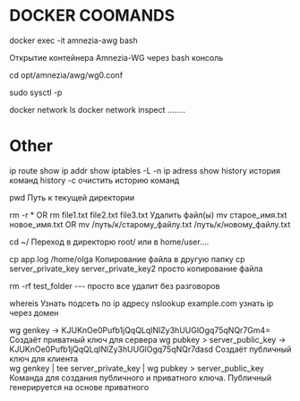 <h1>DOCKER COOMANDS</h1>

docker exec -it amnezia-awg bash     

Открытие контейнера Amnezia-WG через bash консоль

cd opt/amnezia/awg/wg0.conf


sudo sysctl -p

docker network ls
docker network inspect ........


<h1>Other</h1>

ip route show
ip addr show
iptables -L -n
ip adress show
history    история команд
history -c   очистить историю команд


pwd         Путь к текущей директории   

rm -r *      OR        rm file1.txt file2.txt file3.txt        Удалить файл(ы)
mv старое_имя.txt новое_имя.txt  OR   mv /путь/к/старому_файлу.txt /путь/к/новому_файлу.txt

cd ~/       Переход в директорю root/    или в home/user....

cp app.log /home/olga     Копирование файла в другую папку
cp server_private_key server_private_key2    просто копирование файла

rm -rf test_folder    --- просто все удалит без разговоров


whereis  Узнать подсеть по ip адресу
nslookup example.com    узнать ip через домен

wg genkey  ->   KJUKnOe0Pufb1jQqQLqINlZy3hUUGlOgq75qNQr7Gm4=   Создаёт приватный ключ для сервера 
wg pubkey > server_public_key       ->   KJUKnOe0Pufb1jQqQLqINlZy3hUUGlOgq75qNQr7dasd  Создаёт публичный ключ для клиента  
wg genkey | tee server_private_key | wg pubkey > server_public_key     Команда для создания публичного и приватного ключа. Публичный генерируется на основе приватного


































